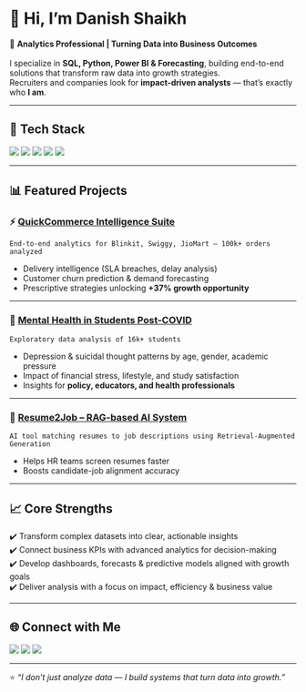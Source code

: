 # 👋 Hi, I’m Danish Shaikh  

🚀 **Analytics Professional | Turning Data into Business Outcomes**  
<br>
I specialize in **SQL, Python, Power BI & Forecasting**, building end-to-end solutions that transform raw data into growth strategies.  
Recruiters and companies look for **impact-driven analysts** — that’s exactly who **I am**.  

---

## 🔧 Tech Stack  
<p align="left">
  <img src="https://img.shields.io/badge/SQL-PostgreSQL-informational?logo=postgresql&color=336791" />
  <img src="https://img.shields.io/badge/Python-Analytics-blue?logo=python" />
  <img src="https://img.shields.io/badge/PowerBI-Business%20Intelligence-yellow?logo=powerbi" />
  <img src="https://img.shields.io/badge/Excel-Advanced-green?logo=microsoft-excel" />
  <img src="https://img.shields.io/badge/Forecasting-ARIMA%20%7C%20Prophet-orange" />
</p>

---

## 📊 Featured Projects  

### ⚡ [QuickCommerce Intelligence Suite](https://github.com/DanishShaikh18/QuickCommerce-Intelligence-Suite)
`End-to-end analytics for Blinkit, Swiggy, JioMart — 100k+ orders analyzed`  
- Delivery intelligence (SLA breaches, delay analysis)  
- Customer churn prediction & demand forecasting  
- Prescriptive strategies unlocking **+37% growth opportunity**  

---

### 🧠 [Mental Health in Students Post-COVID](https://github.com/DanishShaikh18/Student-Mental-Health-Analysis)  
`Exploratory data analysis of 16k+ students`  
- Depression & suicidal thought patterns by age, gender, academic pressure  
- Impact of financial stress, lifestyle, and study satisfaction  
- Insights for **policy, educators, and health professionals**  

---

### 🎯 [Resume2Job – RAG-based AI System](https://github.com/DanishShaikh18/Resume2Job)  
`AI tool matching resumes to job descriptions using Retrieval-Augmented Generation`  
- Helps HR teams screen resumes faster  
- Boosts candidate-job alignment accuracy  

---

## 📈 Core Strengths  
✔️ Transform complex datasets into clear, actionable insights <br>
✔️ Connect business KPIs with advanced analytics for decision-making<br>
✔️ Develop dashboards, forecasts & predictive models aligned with growth goals<br>
✔️ Deliver analysis with a focus on impact, efficiency & business value<br>

---

## 🌐 Connect with Me  
<p align="left">
  <a href="https://www.linkedin.com/in/danish-shaikh-b6442a212/"><img src="https://img.shields.io/badge/LinkedIn-Profile-blue?logo=linkedin" /></a>
  <a href="https://www.kaggle.com/danishshaikh18"><img src="https://img.shields.io/badge/Kaggle-Profile-lightblue?logo=kaggle" /></a>
  <a href="https://github.com/DanishShaikh18"><img src="https://img.shields.io/badge/GitHub-Portfolio-black?logo=github" /></a>
</p>

---

⭐ *“I don’t just analyze data — I build systems that turn data into growth.”*  
